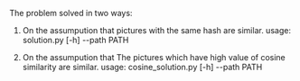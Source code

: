 The problem solved in two ways:

1) On the assumpution that pictures with the same hash are similar.
   usage: solution.py [-h] --path PATH 

1) On the assumpution that The pictures which have high value of cosine similarity are similar.
   usage: cosine_solution.py [-h] --path PATH 
